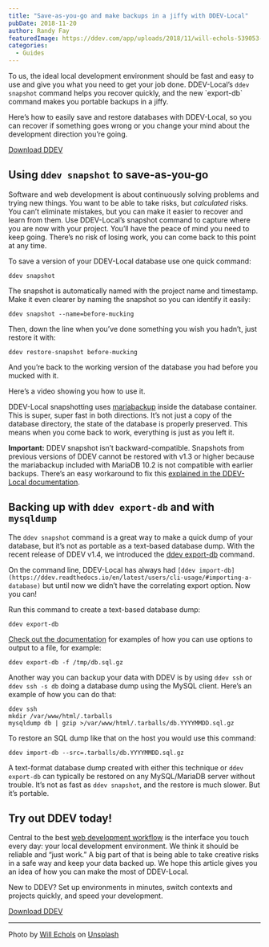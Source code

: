 ```yaml
---
title: "Save-as-you-go and make backups in a jiffy with DDEV-Local"
pubDate: 2018-11-20
author: Randy Fay
featuredImage: https://ddev.com/app/uploads/2018/11/will-echols-539053-unsplash-e1542746009659.jpg
categories:
  - Guides
---
```


To us, the ideal local development environment should be fast and easy to use and give you what you need to get your job done. DDEV-Local’s `ddev snapshot` command helps you recover quickly, and the new \`export-db\` command makes you portable backups in a jiffy.

Here’s how to easily save and restore databases with DDEV-Local, so you can recover if something goes wrong or you change your mind about the development direction you’re going.

[Download DDEV](https://github.com/drud/ddev/releases)

## Using `ddev snapshot` to save-as-you-go

Software and web development is about continuously solving problems and trying new things. You want to be able to take risks, but _calculated_ risks. You can’t eliminate mistakes, but you can make it easier to recover and learn from them. Use DDEV-Local’s snapshot command to capture where you are now with your project. You’ll have the peace of mind you need to keep going. There’s no risk of losing work, you can come back to this point at any time.

To save a version of your DDEV-Local database use one quick command:

`ddev snapshot`

The snapshot is automatically named with the project name and timestamp. Make it even clearer by naming the snapshot so you can identify it easily:

`ddev snapshot --name=before-mucking`

Then, down the line when you’ve done something you wish you hadn’t, just restore it with:

`ddev restore-snapshot before-mucking`

And you’re back to the working version of the database you had before you mucked with it.

Here’s a video showing you how to use it.

DDEV-Local snapshotting uses [mariabackup](https://mariadb.com/kb/en/library/mariabackup/) inside the database container. This is super, super fast in both directions. It’s not just a copy of the database directory, the state of the database is properly preserved. This means when you come back to work, everything is just as you left it.

**Important:** DDEV snapshot isn’t backward-compatible. Snapshots from previous versions of DDEV cannot be restored with v1.3 or higher because the mariabackup included with MariaDB 10.2 is not compatible with earlier backups. There’s an easy workaround to fix this [explained in the DDEV-Local documentation](https://ddev.readthedocs.io/en/latest/users/troubleshooting/#cant-restore-snapshot-created-before-ddev-v13).

## Backing up with `ddev export-db` and with `mysqldump`

The `ddev snapshot` command is a great way to make a quick dump of your database, but it’s not as portable as a text-based database dump. With the recent release of DDEV v1.4, we introduced the [ddev export-db](https://ddev.readthedocs.io/en/latest/users/cli-usage/#exporting-a-database) command.

On the command line, DDEV-Local has always had `[ddev import-db](https://ddev.readthedocs.io/en/latest/users/cli-usage/#importing-a-database)` but until now we didn’t have the correlating export option. Now you can!

Run this command to create a text-based database dump:

`ddev export-db`

[Check out the documentation](https://ddev.readthedocs.io/en/stable/users/cli-usage/#exporting-a-database) for examples of how you can use options to output to a file, for example:

`ddev export-db -f /tmp/db.sql.gz`

Another way you can backup your data with DDEV is by using `ddev ssh` or `ddev ssh -s db` doing a database dump using the MySQL client. Here’s an example of how you can do that:

```
ddev ssh
mkdir /var/www/html/.tarballs
mysqldump db | gzip >/var/www/html/.tarballs/db.YYYYMMDD.sql.gz
```

To restore an SQL dump like that on the host you would use this command:

`ddev import-db --src=.tarballs/db.YYYYMMDD.sql.gz`

A text-format database dump created with either this technique or `ddev export-db` can typically be restored on any MySQL/MariaDB server without trouble. It’s not as fast as `ddev snapshot`, and the restore is much slower. But it’s portable.

## Try out DDEV today!

Central to the best [web development workflow](https://ddev.com/ddev-live/web-development-workflows-simplified/) is the interface you touch every day: your local development environment. We think it should be reliable and “just work.” A big part of that is being able to take creative risks in a safe way and keep your data backed up. We hope this article gives you an idea of how you can make the most of DDEV-Local.

New to DDEV? Set up environments in minutes, switch contexts and projects quickly, and speed your development.

[Download DDEV](https://github.com/drud/ddev/releases)

---

Photo by [Will Echols](https://unsplash.com/photos/%5FRFwfvznaYM?utm%5Fsource=unsplash&utm%5Fmedium=referral&utm%5Fcontent=creditCopyText) on [Unsplash](https://unsplash.com/search/photos/road-colorado?utm%5Fsource=unsplash&utm%5Fmedium=referral&utm%5Fcontent=creditCopyText)
